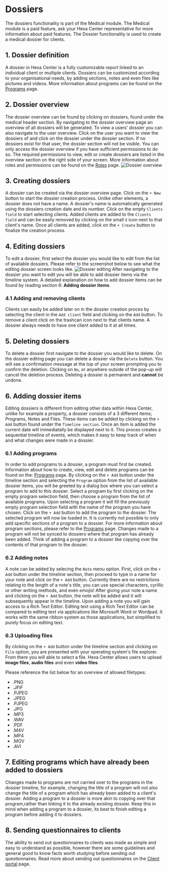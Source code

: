 # Dossiers

The dossiers functionality is part of the Medical module. The Medical module is a paid feature, ask your Hexa Center representative for more information about paid features. The Dossier functionality is used to create a medical dossier for clients.

## 1. Dossier definition

A dossier in Hexa Center is a fully customizable report linked to an individual client or multiple clients. Dossiers can be customized according to your organisational needs, by adding sections, notes and even files like pictures and videos. More information about programs can be found on the [Programs](/medical/programs "Programs") page.

## 2. Dossier overview

The dossier overview can be found by clicking on dossiers, found under the medical header section. By navigating to the dossier overview page an overview of all dossiers will be generated. To view a users' dossier you can also navigate to the user overview. Click on the user you want to view the dossiers of and click on the dossier under the dossier section. If no dossiers exist for that user, the dossier section will not be visible.
You can only access the dossier overview if you have sufficient permissions to do so. The required permissions to view, edit or create dossiers are listed in the overview section on the right side of your screen. More information about roles and permissions can be found on the [Roles](../system/roles "Roles") page.
![Dossier overview](/images/guide/dossiers.jpg "Dossier overview")

## 3. Creating dossiers

A dossier can be created via the dossier overview page. Click on the `+ New` button to start the dossier creation process. Unlike other elements, a dossier does not have a name. A dossier's name is automatically generated using the dossiers creation date and its number. Click on the empty `Clients field` to start selecting clients. Added clients are added to the `Clients field` and can be easily removed by clicking on the small `X` icon next to that client's name. Once all clients are added, click on the `+ Create` button to finalize the creation process.

## 4. Editing dossiers

To edit a dossier, first select the dossier you would like to edit from the list of available dossiers. Please refer to the screenshot below to see what the editing dossier screen looks like.
![Dossier editing](/images/guide/dossiers-update.jpg "Dossier editing")
After navigating to the dossier you want to edit you will be able to add dossier items via the timeline system. A detailed explanation on how to add dossier items can be found by reading section 6: **Adding dossier items**.

### 4.1 Adding and removing clients

Clients can easily be added later on in the dossier creation proces by selecting the client in the `Add client` field and clicking on the `Add` button. To remove a client click on the trashcan icon next to that clients name. A dossier always needs to have one client added to it at all times.

## 5. Deleting dossiers

To delete a dossier first navigate to the dossier you would like to delete. On the dossier editing page you can delete a dossier via the `Delete` button. You will see a confirmation message at the top of your screen prompting you to confirm the deletion. Clicking on `No`, or anywhere outside of the pop-up will cancel the deletion process. Deleting a dossier is permanent and **cannot** be undone.

## 6. Adding dossier items

Editing dossiers is different from editing other data within Hexa Center, unlike for example a property, a dossier consists of a 3 different items; Programs, Notes and Files.
These items can be added by clicking on the `+ Add` button found under the `Timeline section`. Once an item is added the current date will immediatally be displayed next to it. This proces creates a sequential timeline of events, which makes it easy to keep track of when and what changes were made in a dossier.

### 6.1 Adding programs

In order to add programs to a dossier, a program must first be created. Information about how to create, view, edit and delete programs can be found on the: [Programs](/medical/programs "Programs") page.
By clicking on the `+ Add` button under the timeline section and selecting the `Program` option from the list of available dossier items, you will be greeted by a dialog box where you can select a program to add to this dossier. Select a program by first clicking on the empty program selection field, then choose a program from the list of available programs. Upon selecting a program it will fill the previously empty program selection field with the name of the program you have chosen. Click on the `+ Add` button to add the program to the dossier.
The selected program will now be loaded in. It is currently not possible to only add specific sections of a program to a dossier. For more information about program sections, please refer to the [Programs](/medical/programs "Programs") page. Changes made to a program will not be synced to dossiers where that program has already been added. Think of adding a program to a dossier like copying over the contents of that program to the dossier.

### 6.2 Adding notes

A note can be added by selecing the `Note` menu option. First, click on the `+ Add` button under the timeline section, then proceed to type in a name for your note and click on the `+ Add` button. Currently there are no restrictions relating to the length of a note's title, you can use special characters, cyrillic or other writing methods, and even emojis! After giving your note a name and clicking on the `+ Add` button, the note will be added and it will subsequently appear in the timeline.
Upon adding a note you will gain access to a Rich Text Editor. Editing text using a Rich Text Editor can be compared to editing text via applications like Microsoft Word or Wordpad. It works with the same ribbon system as those applications, but simplified to purely focus on editing text.

### 6.3 Uploading files

By clicking on the `+ Add` button under the timeline section and clicking on `File` option, you are presented with your operating system's file explorer. From there you will able to select a file.
Hexa Center allows users to upload **image files**, **audio files** and even **video files**.

Please reference the list below for an overview of allowed filetypes:

- .PNG
- .JFIF
- .PJPEG
- .JPEG
- .PJPEG
- .JPG
- .MP3
- .WAV
- .PDF
- .M4V
- .MP4
- .MOV
- .AVI

## 7. Editing programs which have already been added to dossiers

Changes made to programs are not carried over to the programs in the dossier timeline, for example, changing the title of a program will not also change the title of a program which has already been added to a client's dossier. Adding a program to a dossier is more akin to copying over that program,rather than linking it to the already existing dossier. Keep this in mind when adding a program to a dossier, its best to finish editing a program before adding it to dossiers.

## 8. Sending questionnaires to clients

The ability to send out questionnaires to clients was made as simple and easy to understand as possible, however there are some guidelines and general good to know facts worth studying before sending out questionnaires. Read more about sending out questionnaires on the [Client portal](/medical/client_portal "Client portal") page.
